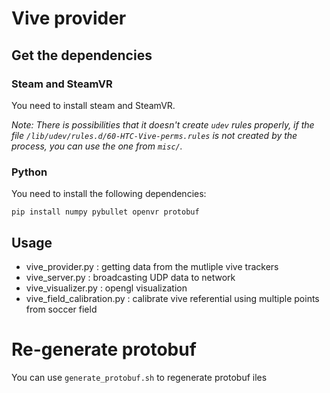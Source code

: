 # Vive provider

## Get the dependencies

### Steam and SteamVR

You need to install steam and SteamVR.

*Note: There is possibilities that it doesn't create `udev` rules properly, if the file
`/lib/udev/rules.d/60-HTC-Vive-perms.rules` is not created by the process, you can
use the one from `misc/`.*

### Python

You need to install the following dependencies:

    pip install numpy pybullet openvr protobuf

## Usage

- vive_provider.py           : getting data from the mutliple vive trackers
- vive_server.py             : broadcasting UDP data to network
- vive_visualizer.py         : opengl visualization 
- vive_field_calibration.py  : calibrate vive referential using multiple points from soccer field

# Re-generate protobuf

You can use `generate_protobuf.sh` to regenerate protobuf iles
